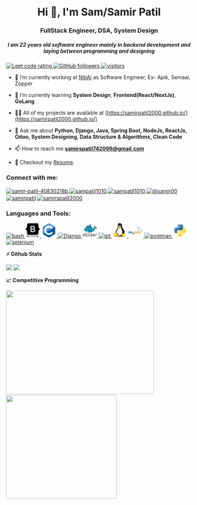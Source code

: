 <h1 align="center">Hi 👋, I'm Sam/Samir Patil</h1>
<h3 align="center">FullStack Engineer, DSA, System Design</h3>
<h5 align="center"> I am 22 years old software engineer mainly in backend development and laying between programming and designing </h4>

<p align="left">
  <a href="https://leetcode.com/samirpatil2000/">
    <img src="https://cp-logo.vercel.app/leetcode/samirpatil2000" alt="Leet code rating" />
  </a>
  </a>
  <a href="https://github.com/samirpatil2000?tab=followers">
    <img alt="GitHub followers" src="https://img.shields.io/github/followers/samirpatil2000?color=green&logo=github">
  </a>
  <a href="https://github.com/samirpatil2000/">
    <img src="https://komarev.com/ghpvc/?username=samirpatil2000" alt="visitors" />
  </a>

</p>

- 🔭 I’m currently working at [NitiAi](https://niti.ai/) as Software Engineer, Ex- Apik, Semaai, Zopper
- 🌱 I’m currently learning **System Design**, **Frontend(React/NextJs)**, **GoLang**

- 👨‍💻 All of my projects are available at [https://samirpatil2000.github.io/](https://samirpatil2000.github.io/)

- 💬 Ask me about **Python, Django, Java, Spring Boot, NodeJs, ReactJs, Odoo, System Designing, Data Structure & Algorithms, Clean Code**

- 📫 How to reach me **samirspatil742099@gmail.com**

- 📝 Checkout my [Resume](https://drive.google.com/file/d/1qUeEF2elDLRtwq7IhMusXgoAXYwep6tu/view?usp=sharing).

<h3 align="left">Connect with me:</h3>
<p align="left">
  <a href="https://linkedin.com/in/samir-patil-40830218b" target="blank">
    <img align="center" 
         src="https://raw.githubusercontent.com/rahuldkjain/github-profile-readme-generator/master/src/images/icons/Social/linked-in-alt.svg" alt="samir-patil-40830218b" height="30" width="40" />
  </a>
  <a href="https://twitter.com/sampatil1010" target="blank">
    <img align="center" 
         src="https://raw.githubusercontent.com/rahuldkjain/github-profile-readme-generator/master/src/images/icons/Social/twitter.svg" alt="sampatil1010" height="30" width="40" />
  </a>
  <a href="https://instagram.com/sampatil1010" target="blank">
    <img align="center" 
         src="https://raw.githubusercontent.com/rahuldkjain/github-profile-readme-generator/master/src/images/icons/Social/instagram.svg" alt="sampatil1010" height="30" width="40" />
  </a>
  <a href="https://medium.com/@samir00" target="blank"><img align="center" src="https://raw.githubusercontent.com/rahuldkjain/github-profile-readme-generator/master/src/images/icons/Social/medium.svg" alt="@samir00" height="30" width="40" /></a>
<a href="https://www.hackerrank.com/samirpatil" target="blank"><img align="center" src="https://raw.githubusercontent.com/rahuldkjain/github-profile-readme-generator/master/src/images/icons/Social/hackerrank.svg" alt="samirpatil" height="30" width="40" /></a>
<a href="https://www.leetcode.com/samirpatil2000" target="blank"><img align="center" src="https://raw.githubusercontent.com/rahuldkjain/github-profile-readme-generator/master/src/images/icons/Social/leet-code.svg" alt="samirspatil2000" height="30" width="40" /></a>
</p>

<h3 align="left">Languages and Tools:</h3>
<p align="left"> <a href="https://www.gnu.org/software/bash/" target="_blank"> <img src="https://www.vectorlogo.zone/logos/gnu_bash/gnu_bash-icon.svg" alt="bash" width="40" height="40"/> </a> <a href="https://getbootstrap.com" target="_blank"> <img src="https://raw.githubusercontent.com/devicons/devicon/master/icons/bootstrap/bootstrap-plain-wordmark.svg" alt="bootstrap" width="40" height="40"/> </a> <a href="https://www.cprogramming.com/" target="_blank"> <img src="https://raw.githubusercontent.com/devicons/devicon/master/icons/c/c-original.svg" alt="c" width="40" height="40"/> </a> <a href="https://www.w3schools.com/cpp/" target="_blank">
<img width="40" height="40" src="https://github.com/sudiptob2/sudiptob2/blob/main/img/django-plain-wordmark.svg" alt="Django" href="https://www.djangoproject.com/" target="_blank">
<img src="https://raw.githubusercontent.com/devicons/devicon/master/icons/docker/docker-original-wordmark.svg" alt="docker" width="40" height="40"/> </a> <a href="https://git-scm.com/" target="_blank"> <img src="https://www.vectorlogo.zone/logos/git-scm/git-scm-icon.svg" alt="git" width="40" height="40"/> </a> <a href="https://www.linux.org/" target="_blank"> <img src="https://raw.githubusercontent.com/devicons/devicon/master/icons/linux/linux-original.svg" alt="linux" width="40" height="40"/> </a> <a href="https://www.mysql.com/" target="_blank"> <img src="https://raw.githubusercontent.com/devicons/devicon/master/icons/mysql/mysql-original-wordmark.svg" alt="mysql" width="40" height="40"/> </a> <a href="https://postman.com" target="_blank"> <img src="https://www.vectorlogo.zone/logos/getpostman/getpostman-icon.svg" alt="postman" width="40" height="40"/> </a> <a href="https://www.python.org" target="_blank"> <img src="https://raw.githubusercontent.com/devicons/devicon/master/icons/python/python-original.svg" alt="python" width="40" height="40"/> </a> <a href="https://www.selenium.dev" target="_blank"> <img src="https://raw.githubusercontent.com/detain/svg-logos/780f25886640cef088af994181646db2f6b1a3f8/svg/selenium-logo.svg" alt="selenium" width="40" height="40"/> </a> </p>


<b>⚡ Github Stats</b>
<p float="left">
<img height="180em" src="https://github-readme-stats.vercel.app/api?username=samirpatil2000&show_icons=true&hide_border=true&&count_private=true&include_all_commits=true" /> 
<img height="180em" src="https://github-readme-stats.vercel.app/api/top-langs/?username=samirpatil2000&show_icons=true&hide_border=true&layout=compact&langs_count=8"/>
</p>

<b>&#128200; Competitive Programming</b>
<p float="left">
<img height="280em" width="400em" src="https://leetcode.card.workers.dev/samirpatil2000?cache=0" />
<img height="280em" width="300em" src="https://geeks-for-geeks-stats-api-napiyo.vercel.app/?userName=samirspatil742099" />
</p>

